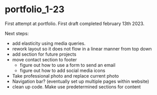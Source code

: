 # portfolio_1-23

First attempt at portfolio. First draft completed february 13th 2023.

Next steps: 
- add elasticity using media queries.
- rework layout so it does not flow in a linear manner from top down
- add section for future projects
- move contact section to footer
  - figure out how to use a form to send an email
  - figure out how to add social media icons
- Take professional photo and replace current photo
- Navigation bar? (eventually set up multiple pages within website)
- clean up code. Make use predetermined sections for content
